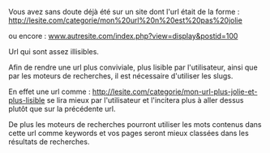 Vous avez sans doute déjà été sur un site dont l'url était de la forme : http://lesite.com/categorie/mon%20url%20n%20est%20pas%20jolie

ou encore : www.autresite.com/index.php?view=display&postid=100

Url qui sont assez illisibles.

Afin de rendre une url plus conviviale, plus lisible par l'utilisateur, ainsi que par les moteurs de recherches, il est nécessaire d'utiliser les slugs.

En effet une url comme : http://lesite.com/categorie/mon-url-plus-jolie-et-plus-lisible se lira mieux par l'utilisateur et l'incitera plus à aller dessus plutôt que sur la précédente url.

De plus les moteurs de recherches pourront utiliser les mots contenus dans cette url comme keywords et vos pages seront mieux classées dans les résultats de recherches.